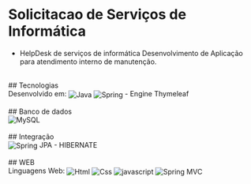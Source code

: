 # Solicitacao de Serviços de Informática
- HelpDesk de serviços de informática
Desenvolvimento de Aplicação para atendimento interno de manutenção.
<br>
## Tecnologias

<div style="display" inline_block> 
   <label> Desenvolvido em: </label>
   <img align="center" alt="Java" src="https://img.shields.io/badge/Java-ED8B00?style=for-the-badge&logo=java&logoColor=white">
   <img align="center" alt="Spring" src="https://img.shields.io/badge/Spring-6DB33F?style=for-the-badge&logo=spring&logoColor=white">
 - Engine Thymeleaf
</div>
<br>
## Banco de dados

<div style="display" inline>
  <img align="center" alt="MySQL" src="https://img.shields.io/badge/MySQL-00000F?style=for-the-badge&logo=mysql&logoColor=white">
</div>
<br>
## Integração

<div style="display" inline_block> 
    <img align="center" alt="Spring" src="https://img.shields.io/badge/Spring-6DB33F?style=for-the-badge&logo=spring&logoColor=white">
    JPA - HIBERNATE
 </div>
 <br>
## WEB

 <div style="display" inline_block> 
  <label> Linguagens Web: </label>
   <img align="center" alt="Html" src="https://img.shields.io/badge/HTML-239120?style=for-the-badge&logo=html5&logoColor=white">
   <img align="center" alt="Css" src="https://img.shields.io/badge/CSS-239120?&style=for-the-badge&logo=css3&logoColor=white">
   <img align="center" alt="javascript" src="https://img.shields.io/badge/JavaScript-F7DF1E?style=for-the-badge&logo=javascript&logoColor=black">  
  <img align="center" alt="Spring MVC" src="https://img.shields.io/badge/jQuery-0769AD?style=for-the-badge&logo=jquery&logoColor=white">
</div>
